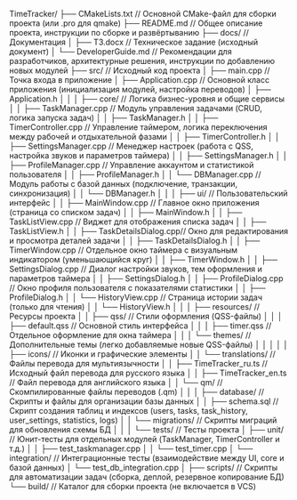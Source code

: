 TimeTracker/
├── CMakeLists.txt               // Основной CMake-файл для сборки проекта (или .pro для qmake)
├── README.md                    // Общее описание проекта, инструкции по сборке и развёртыванию
├── docs/                        // Документация
│   ├── ТЗ.docx                  // Техническое задание (исходный документ)
│   └── DeveloperGuide.md        // Рекомендации для разработчиков, архитектурные решения, инструкции по добавлению новых модулей
├── src/                         // Исходный код проекта
│   ├── main.cpp                 // Точка входа в приложение
│   ├── Application.cpp          // Основной класс приложения (инициализация модулей, настройка переводов)
│   ├── Application.h
│   │
│   ├── core/                    // Логика бизнес-уровня и общие сервисы
│   │   ├── TaskManager.cpp      // Модуль управления задачами (CRUD, логика запуска задач)
│   │   ├── TaskManager.h
│   │   ├── TimerController.cpp  // Управление таймером, логика переключения между рабочей и отдыхательной фазами
│   │   ├── TimerController.h
│   │   ├── SettingsManager.cpp  // Менеджер настроек (работа с QSS, настройка звуков и параметров таймера)
│   │   ├── SettingsManager.h
│   │   ├── ProfileManager.cpp   // Управление аккаунтом и статистикой пользователя
│   │   ├── ProfileManager.h
│   │   └── DBManager.cpp        // Модуль работы с базой данных (подключение, транзакции, синхронизация)
│   │       └── DBManager.h
│   │
│   ├── ui/                      // Пользовательский интерфейс
│   │   ├── MainWindow.cpp       // Главное окно приложения (страница со списком задач)
│   │   ├── MainWindow.h
│   │   ├── TaskListView.cpp     // Виджет для отображения списка задач
│   │   ├── TaskListView.h
│   │   ├── TaskDetailsDialog.cpp// Окно для редактирования и просмотра деталей задачи
│   │   ├── TaskDetailsDialog.h
│   │   ├── TimerWindow.cpp      // Отдельное окно таймера с визуальным индикатором (уменьшающийся круг)
│   │   ├── TimerWindow.h
│   │   ├── SettingsDialog.cpp   // Диалог настройки звуков, тем оформления и параметров таймера
│   │   ├── SettingsDialog.h
│   │   ├── ProfileDialog.cpp    // Окно профиля пользователя с показателями статистики
│   │   ├── ProfileDialog.h
│   │   └── HistoryView.cpp      // Страница истории задач (только для чтения)
│   │       └── HistoryView.h
│   │
│   ├── resources/               // Ресурсы проекта
│   │   ├── qss/                 // Стили оформления (QSS-файлы)
│   │   │   ├── default.qss      // Основной стиль интерфейса
│   │   │   ├── timer.qss        // Отдельное оформление для окна таймера
│   │   │   └── themes/          // Дополнительные темы (легко добавляемые новые QSS-файлы)
│   │   │
│   │   ├── icons/               // Иконки и графические элементы
│   │   └── translations/        // Файлы перевода для мультиязычности
│   │       ├── TimeTracker_ru.ts  // Исходный файл перевода для русского языка
│   │       ├── TimeTracker_en.ts  // Файл перевода для английского языка
│   │       └── qm/              // Скомпилированные файлы переводов (.qm)
│   │
│   ├── database/                // Скрипты и файлы для организации базы данных
│   │   ├── schema.sql           // Скрипт создания таблиц и индексов (users, tasks, task_history, user_settings, statistics, logs)
│   │   └── migrations/          // Скрипты миграций для обновления схемы БД
│   │
│   └── tests/                   // Тесты проекта
│       ├── unit/                // Юнит-тесты для отдельных модулей (TaskManager, TimerController и т.д.)
│       │   ├── test_taskmanager.cpp
│       │   └── test_timer.cpp
│       └── integration/         // Интеграционные тесты (взаимодействие между UI, core и базой данных)
│           └── test_db_integration.cpp
│
├── scripts/                     // Скрипты для автоматизации задач (сборка, деплой, резервное копирование БД)
└── build/                       // Каталог для сборки проекта (не включается в VCS)

